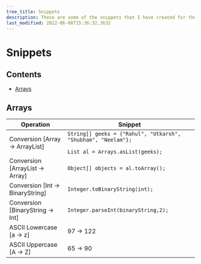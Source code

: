 ```yaml
---
tree_title: Snippets
description: These are some of the snippets that I have created for the quick overview.
last_modified: 2022-06-08T15:36:32.3632
---
```


# Snippets

## Contents

-   [Arrays](#arrays)

## Arrays

| Operation                       | Snippet                                                                                                        |
| ------------------------------- | -------------------------------------------------------------------------------------------------------------- |
| Conversion [Array → ArrayList]  | <code>String\[] geeks = {"Rahul", "Utkarsh", "Shubham", "Neelam"}; <br/>List al = Arrays.asList(geeks);</code> |
| Conversion [ArrayList -> Array] | <code>Object\[] objects = al.toArray(); </code>                                                                |
| Conversion [Int → BinaryString] | <code>Integer.toBinaryString(int);   </code>                                                                   |
| Conversion [BinaryString → Int] | <code>Integer.parseInt(binaryString,2);</code>                                                                 |
| ASCII Lowercase [a → z]         | 97 → 122                                                                                                       |
| ASCII Uppercase [A → Z]         | 65 → 90                                                                                                        |
